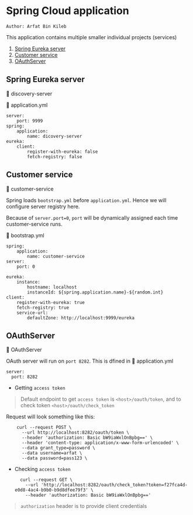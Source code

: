# Spring Cloud application

    Author: Arfat Bin Kileb

This application contains multiple smaller individual projects (services)

  1. [Spring Eureka server](#spring-eureka-server)
  2. [Customer service](#customer-service)
  3. [OAuthServer](#oauthserver)

## Spring Eureka server

:file_folder: discovery-server

:memo: application.yml

    server:
        port: 9999
    spring:
        application:
            name: dicovery-server
    eureka:
        client:
            register-with-eureka: false
            fetch-registry: false

## Customer service

:file_folder: customer-service

Spring loads `bootstrap.yml` before `application.yml`. Hence we will configure server registry here.

Because of `server.port=0`, `port` will be dynamically assigned each time customer-service runs.

:memo: bootstrap.yml

    spring:
        application:
            name: customer-service
    server:
        port: 0

    eureka:
        instance:
            hostname: localhost
            instanceId: ${spring.application.name}-${random.int}
    client:
        register-with-eureka: true
        fetch-registry: true
        service-url:
            defaultZone: http://localhost:9999/eureka

## OAuthServer
:file_folder: OAuthServer

OAuth server will run on `port 8282`. This is dfined in :memo: application.yml
    
    server:
      port: 8282
      
- Getting `access token`

> Default endpoint to get `access token` is `<host>/oauth/token`, and 
to check token `<host>/oauth/check_token`
 
Request will look something like this:

        curl --request POST \
          --url http://localhost:8282/oauth/token \
          --header 'authorization: Basic bW9iaWxlOnBpbg==' \
          --header 'content-type: application/x-www-form-urlencoded' \
          --data grant_type=password \
          --data username=arfat \
          --data password=pass123 \
      

- Checking `access token`


        curl --request GET \
          --url 'http://localhost:8282/oauth/check_token?token=f27fca4d-e0d8-4ac4-b9b0-b9d8dfee79f3' \
          --header 'authorization: Basic bW9iaWxlOnBpbg=='
      
> `authorization` header is to provide client credentials
